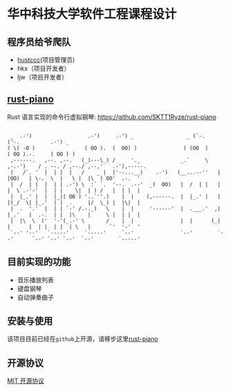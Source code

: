 # 华中科技大学软件工程课程设计

## 程序员给爷爬队
+ [hustccc](https://github.com/SKTT1Ryze)(项目管理员)
+ hkx（项目开发者）
+ ljw（项目开发者）

## [rust-piano](https://github.com/SKTT1Ryze/rust-piano)
Rust 语言实现的命令行虚拟钢琴: https://github.com/SKTT1Ryze/rust-piano  
```

 _  .-')                  .-')     .-') _                 _ (`-.               ('-.          .-') _               
( \( -O )                ( OO ).  (  OO) )               ( (OO  )             ( OO ).-.     ( OO ) )              
 ,------.   ,--. ,--.   (_)---\_) /     '._             _.`     \   ,-.-')    / . --. / ,--./ ,--,'   .-'),-----. 
 |   /`. '  |  | |  |   /    _ |  |'--...__)    .-')   (__...--''   |  |OO)   | \-.  \  |   \ |  |\  ( OO'  .-.  '
 |  /  | |  |  | | .-') \  :` `.  '--.  .--'  _(  OO)   |  /  | |   |  |  \ .-'-'  |  | |    \|  | ) /   |  | |  |
 |  |_.' |  |  |_|( OO ) '..`''.)    |  |    (,------.  |  |_.' |   |  |(_/  \| |_.'  | |  .     |/  \_) |  |\|  |
 |  .  '.'  |  | | `-' /.-._)   \    |  |     '------'  |  .___.'  ,|  |_.'   |  .-.  | |  |\    |     \ |  | |  |
 |  |\  \  ('  '-'(_.-' \       /    |  |               |  |      (_|  |      |  | |  | |  | \   |      `'  '-'  '
 `--' '--'   `-----'     `-----'     `--'               `--'        `--'      `--' `--' `--'  `--'        `-----' 

```
## 目前实现的功能
+ 音乐播放列表
+ 键盘钢琴
+ 自动弹奏曲子

## 安装与使用
该项目目前已经在`github`上开源，请移步这里[rust-piano](https://github.com/SKTT1Ryze/rust-piano)  

## 开源协议
[MIT 开源协议](./LICENSE)

